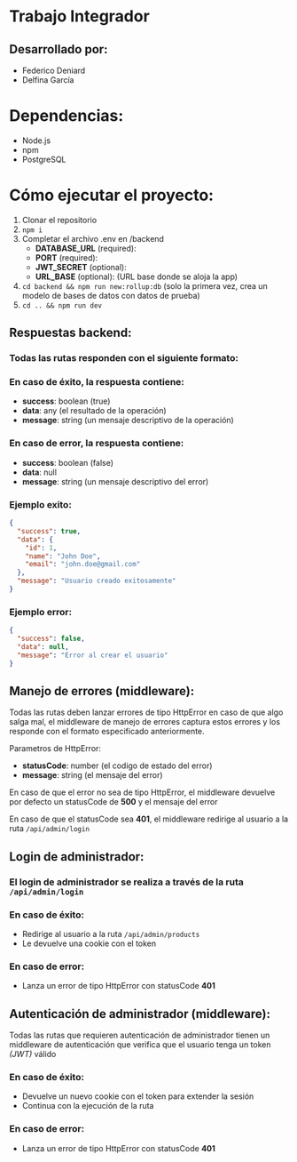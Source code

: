 # Trabajo Integrador

## Desarrollado por:

- Federico Deniard
- Delfina García

# Dependencias:

- Node.js
- npm
- PostgreSQL

# Cómo ejecutar el proyecto:

1. Clonar el repositorio
2. `npm i`
3. Completar el archivo .env en /backend
   - **DATABASE_URL** (required):
   - **PORT** (required):
   - **JWT_SECRET** (optional):
   - **URL_BASE** (optional): (URL base donde se aloja la app)
4. `cd backend && npm run new:rollup:db` (solo la primera vez, crea un modelo de bases de datos con datos de prueba)
5. `cd .. && npm run dev`

## Respuestas backend:

### Todas las rutas responden con el siguiente formato:

### En caso de éxito, la respuesta contiene:

- **success**: boolean (true)
- **data**: any (el resultado de la operación)
- **message**: string (un mensaje descriptivo de la operación)

### En caso de error, la respuesta contiene:

- **success**: boolean (false)
- **data**: null
- **message**: string (un mensaje descriptivo del error)

### Ejemplo exito:

```json
{
  "success": true,
  "data": {
    "id": 1,
    "name": "John Doe",
    "email": "john.doe@gmail.com"
  },
  "message": "Usuario creado exitosamente"
}
```

### Ejemplo error:

```json
{
  "success": false,
  "data": null,
  "message": "Error al crear el usuario"
}
```

## Manejo de errores (middleware):

Todas las rutas deben lanzar errores de tipo HttpError en caso de que algo salga mal, el middleware de manejo de errores captura estos errores y los responde con el formato especificado anteriormente.

Parametros de HttpError:

- **statusCode**: number (el codigo de estado del error)
- **message**: string (el mensaje del error)

En caso de que el error no sea de tipo HttpError, el middleware devuelve por defecto un statusCode de **500** y el mensaje del error

En caso de que el statusCode sea **401**, el middleware redirige al usuario a la ruta `/api/admin/login`

## Login de administrador:

### El login de administrador se realiza a través de la ruta `/api/admin/login`

### En caso de éxito:

- Redirige al usuario a la ruta `/api/admin/products`
- Le devuelve una cookie con el token

### En caso de error:

- Lanza un error de tipo HttpError con statusCode **401**

## Autenticación de administrador (middleware):

Todas las rutas que requieren autenticación de administrador tienen un middleware de autenticación que verifica que el usuario tenga un token _(JWT)_ válido

### En caso de éxito:

- Devuelve un nuevo cookie con el token para extender la sesión
- Continua con la ejecución de la ruta

### En caso de error:

- Lanza un error de tipo HttpError con statusCode **401**
